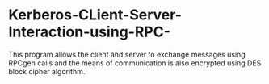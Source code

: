 # Kerberos-CLient-Server-Interaction-using-RPC-
This program allows the client and server to exchange messages using RPCgen calls and the means of communication is also encrypted using 
DES block cipher algorithm. 
